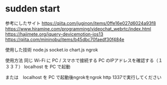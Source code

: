 # sudden start
参考にしたサイト  https://qiita.com/juginon/items/0ffe16e027d6024a93f8
              https://www.hiramine.com/programming/videochat_webrtc/index.html
              https://hajimete.org/jquery-devicemotion-ios13
              https://qiita.com/mininobu/items/b45dbc70faedf30f484e
           
使用した技術    node.js
              socket.io
              chart.js
              ngrok
             
使用方法     同じ Wi-Fi に PC / スマホで接続する
PC のIPアドレスを確認する（１３３７）
localhost を PC で起動

または　localhost を PC で起動後ngrokをngrok http 1337で実行してください

